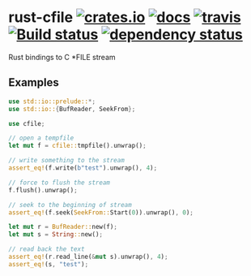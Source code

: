 # rust-cfile [![crates.io](http://meritbadge.herokuapp.com/cfile)](https://crates.io/crates/cfile) [![docs](https://docs.rs/fasthash/badge.svg)](https://docs.rs/crate/cfile/) [![travis](https://travis-ci.org/flier/rust-cfile.svg?branch=master)](https://travis-ci.org/flier/rust-cfile) [![Build status](https://ci.appveyor.com/api/projects/status/0lsnxvj7bqeorslw?svg=true)](https://ci.appveyor.com/project/flier/rust-cfile) [![dependency status](https://deps.rs/repo/github/flier/rust-cfile/status.svg)](https://deps.rs/repo/github/flier/rust-cfile)

Rust bindings to C *FILE stream

## Examples

```rust
use std::io::prelude::*;
use std::io::{BufReader, SeekFrom};

use cfile;

// open a tempfile
let mut f = cfile::tmpfile().unwrap();

// write something to the stream
assert_eq!(f.write(b"test").unwrap(), 4);

// force to flush the stream
f.flush().unwrap();

// seek to the beginning of stream
assert_eq!(f.seek(SeekFrom::Start(0)).unwrap(), 0);

let mut r = BufReader::new(f);
let mut s = String::new();

// read back the text
assert_eq!(r.read_line(&mut s).unwrap(), 4);
assert_eq!(s, "test");
```

